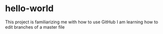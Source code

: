 # hello-world
This project is familiarizing me with how to use GitHub
I am learning how to edit branches of a master file
